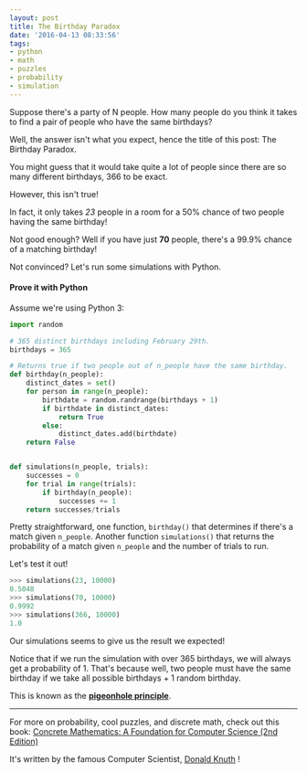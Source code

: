 ```yaml
---
layout: post
title: The Birthday Paradox
date: '2016-04-13 08:33:56'
tags:
- python
- math
- puzzles
- probability
- simulation
---
```


Suppose there's a party of N people. How many people do you think it takes to find a pair of people who have the same birthdays?

Well, the answer isn't what you expect, hence the title of this post: The Birthday Paradox.

You might guess that it would take quite a lot of people since there are so many different birthdays, 366 to be exact.

However, this isn't true!

In fact, it only takes *23* people in a room for a 50% chance of two people having the same birthday!

Not good enough? Well if you have just **70** people, there's a 99.9% chance of a matching birthday!

Not convinced? Let's run some simulations with Python.

#### Prove it with Python

Assume we're using Python 3:

```python
import random

# 365 distinct birthdays including February 29th.
birthdays = 365

# Returns true if two people out of n_people have the same birthday.
def birthday(n_people):
    distinct_dates = set()
    for person in range(n_people):
        birthdate = random.randrange(birthdays + 1)
        if birthdate in distinct_dates:
            return True
        else:
            distinct_dates.add(birthdate)
    return False


def simulations(n_people, trials):
    successes = 0
    for trial in range(trials):
        if birthday(n_people):
            successes += 1
    return successes/trials

```

Pretty straightforward, one function, `birthday()` that determines if there's a match given `n_people`. Another function `simulations()` that returns the probability of a match given `n_people` and the number of trials to run.

Let's test it out!

```python
>>> simulations(23, 10000)
0.5048
>>> simulations(70, 10000)
0.9992
>>> simulations(366, 10000)
1.0
```

Our simulations seems to give us the result we expected!

Notice that if we run the simulation with over 365 birthdays, we will always get a probability of 1. That's because well, two people must have the same birthday if we take all possible birthdays + 1 random birthday.

This is known as the [**pigeonhole principle**](https://en.wikipedia.org/wiki/Pigeonhole_principle).

---
For more on probability, cool puzzles, and discrete math, check out this book:
<a  href="http://www.amazon.com/gp/product/0201558025/ref=as_li_tl?ie=UTF8&camp=1789&creative=9325&creativeASIN=0201558025&linkCode=as2&tag=raymondtaught-20&linkId=VYPGS3UB5GNPPMKI">Concrete Mathematics: A Foundation for Computer Science (2nd Edition)</a><img src="http://ir-na.amazon-adsystem.com/e/ir?t=raymondtaught-20&l=as2&o=1&a=0201558025" width="1" height="1" border="0" alt="" style="border:none !important; margin:0px !important;" />

It's written by the famous Computer Scientist, [Donald Knuth](https://en.wikipedia.org/wiki/Donald_Knuth) !
